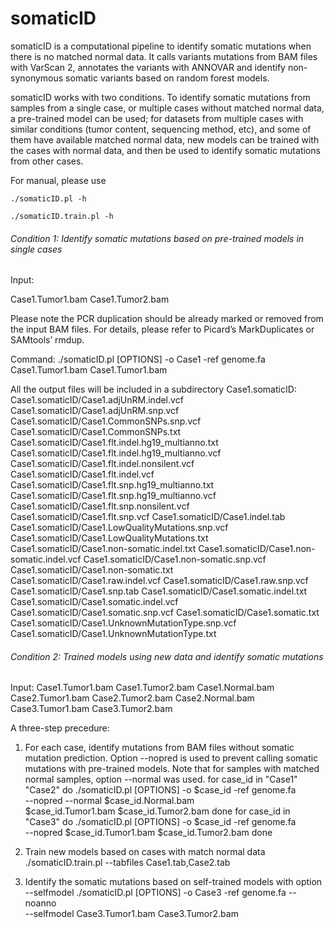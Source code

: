 # somaticID

somaticID is a computational pipeline to identify somatic mutations when there is no matched normal data. It calls variants mutations from BAM files with VarScan 2, annotates the variants with ANNOVAR and identify non-synonymous somatic variants based on random forest models.

somaticID works with two conditions. To identify somatic mutations from samples from a single case, or multiple cases without matched normal data, a pre-trained model can be used; for datasets from multiple cases with similar conditions (tumor content, sequencing method, etc), and some of them have available matched normal data, new models can be trained with the cases with normal data, and then be used to identify somatic mutations from other cases. 

For manual, please use

	./somaticID.pl -h
	
	./somaticID.train.pl -h

###### Condition 1: Identify somatic mutations based on pre-trained models in single cases ######

Input:

  Case1.Tumor1.bam
  Case1.Tumor2.bam

Please note the PCR duplication should be already marked or removed from the input BAM files. For details, please refer to Picard’s MarkDuplicates or SAMtools’ rmdup.

Command:
  ./somaticID.pl [OPTIONS] -o Case1 -ref genome.fa Case1.Tumor1.bam Case1.Tumor1.bam

All the output files will be included in a subdirectory Case1.somaticID: 
  Case1.somaticID/Case1.adjUnRM.indel.vcf
  Case1.somaticID/Case1.adjUnRM.snp.vcf
  Case1.somaticID/Case1.CommonSNPs.snp.vcf
  Case1.somaticID/Case1.CommonSNPs.txt
  Case1.somaticID/Case1.flt.indel.hg19_multianno.txt
  Case1.somaticID/Case1.flt.indel.hg19_multianno.vcf
  Case1.somaticID/Case1.flt.indel.nonsilent.vcf
  Case1.somaticID/Case1.flt.indel.vcf
  Case1.somaticID/Case1.flt.snp.hg19_multianno.txt
  Case1.somaticID/Case1.flt.snp.hg19_multianno.vcf
  Case1.somaticID/Case1.flt.snp.nonsilent.vcf
  Case1.somaticID/Case1.flt.snp.vcf
  Case1.somaticID/Case1.indel.tab
  Case1.somaticID/Case1.LowQualityMutations.snp.vcf
  Case1.somaticID/Case1.LowQualityMutations.txt
  Case1.somaticID/Case1.non-somatic.indel.txt
  Case1.somaticID/Case1.non-somatic.indel.vcf
  Case1.somaticID/Case1.non-somatic.snp.vcf
  Case1.somaticID/Case1.non-somatic.txt
  Case1.somaticID/Case1.raw.indel.vcf
  Case1.somaticID/Case1.raw.snp.vcf
  Case1.somaticID/Case1.snp.tab
  Case1.somaticID/Case1.somatic.indel.txt
  Case1.somaticID/Case1.somatic.indel.vcf
  Case1.somaticID/Case1.somatic.snp.vcf
  Case1.somaticID/Case1.somatic.txt
  Case1.somaticID/Case1.UnknownMutationType.snp.vcf
  Case1.somaticID/Case1.UnknownMutationType.txt

###### Condition 2: Trained models using new data and identify somatic mutations ######
Input:
  Case1.Tumor1.bam
  Case1.Tumor2.bam
  Case1.Normal.bam
  Case2.Tumor1.bam
  Case2.Tumor2.bam
  Case2.Normal.bam
  Case3.Tumor1.bam
  Case3.Tumor2.bam

A three-step precedure:

1) For each case, identify mutations from BAM files without somatic mutation prediction. Option --nopred is used to prevent calling somatic mutations with pre-trained models. Note that for samples with matched normal samples, option --normal was used.
  for case_id in "Case1" "Case2"
  do
    ./somaticID.pl [OPTIONS] -o $case_id -ref genome.fa \
      --nopred --normal $case_id.Normal.bam \
      $case_id.Tumor1.bam $case_id.Tumor2.bam
	done
	for case_id in "Case3"
  do
    ./somaticID.pl [OPTIONS] -o $case_id -ref genome.fa \
      --nopred $case_id.Tumor1.bam $case_id.Tumor2.bam
	done

2) Train new models based on cases with match normal data
	./somaticID.train.pl --tabfiles Case1.tab,Case2.tab

3) Identify the somatic mutations based on self-trained models with option --selfmodel
	./somaticID.pl [OPTIONS] -o Case3 -ref genome.fa --noanno \
		--selfmodel Case3.Tumor1.bam Case3.Tumor2.bam

